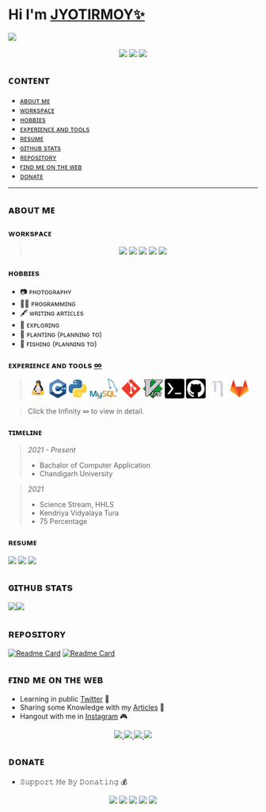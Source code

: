 # Hi I'm [JYOTIRMOY✨](https://linktr.ee/jyotirmoybarman)

<img src="pic/details.gif">

<p align="center"> 
<img src="https://komarev.com/ghpvc/?username=jyotirmoybarman&style=flat">
<img src="https://img.shields.io/github/followers/jyotirmoybarman?logo=github&style=flat">
<a href="mailto:j.barman.personal@gmail.com"> 
<img src="https://img.shields.io/badge/Gmail-j.barman.personal@gmail.com-blue?logo=gmail&logoColor=white&style=flat">
</a><br/> </p>

## ᴄᴏɴᴛᴇɴᴛ

- [ᴀʙᴏᴜᴛ ᴍᴇ](https://github.com/jyotirmoybarman/jyotirmoybarman#ᴀʙᴏᴜᴛ-ᴍᴇ)
- [ᴡᴏʀᴋsᴘᴀᴄᴇ](https://github.com/jyotirmoybarman/jyotirmoybarman#ᴡᴏʀᴋsᴘᴀᴄᴇ)
- [ʜᴏʙʙɪᴇs](https://github.com/jyotirmoybarman/jyotirmoybarman#ʜᴏʙʙɪᴇs)
- [ᴇxᴘᴇʀɪᴇɴᴄᴇ ᴀɴᴅ ᴛᴏᴏʟs](https://github.com/jyotirmoybarman/jyotirmoybarman#ᴇxᴘᴇʀɪᴇɴᴄᴇ-ᴀɴᴅ-ᴛᴏᴏʟs-)
- [ʀᴇsᴜᴍᴇ](https://github.com/jyotirmoybarman/jyotirmoybarman#ʀᴇsᴜᴍᴇ)
- [ɢɪᴛʜᴜʙ sᴛᴀᴛs](https://github.com/jyotirmoybarman/jyotirmoybarman#ɢɪᴛʜᴜʙ-sᴛᴀᴛs)
- [ʀᴇᴘᴏsɪᴛᴏʀʏ](https://github.com/jyotirmoybarman/jyotirmoybarman#ʀᴇᴘᴏsɪᴛᴏʀʏ)
- [ғɪɴᴅ ᴍᴇ ᴏɴ ᴛʜᴇ ᴡᴇʙ](https://github.com/jyotirmoybarman/jyotirmoybarman#ғɪɴᴅ-ᴍᴇ-ᴏɴ-ᴛʜᴇ-ᴡᴇʙ)
- [ᴅᴏɴᴀᴛᴇ](https://github.com/jyotirmoybarman/jyotirmoybarman#ᴅᴏɴᴀᴛᴇ)

---

## ᴀʙᴏᴜᴛ ᴍᴇ

### ᴡᴏʀᴋsᴘᴀᴄᴇ

><p align="center">
><img src="https://img.shields.io/badge/redmi_note_8_pro-E50914?style=for-the-badge&logo=Xiaomi&color=orange&logoColor=white"> 
><img src="https://img.shields.io/badge/Termux-E50914?style=for-the-badge&logo=linux&color=black&logoColor=white">   <img src="https://img.shields.io/badge/VIM-%2311AB00.svg?&style=for-the-badge&logo=vim&logoColor=white">
><img src="https://img.shields.io/badge/git-red?style=for-the-badge&logo=git&logoColor=white">
><img src="https://img.shields.io/badge/GitHub-100000?style=for-the-badge&logo=github&logoColor=white">
></p>

### ʜᴏʙʙɪᴇs

- 📷 ᴘʜᴏᴛᴏɢʀᴀᴘʜʏ 
- 👨‍💻 ᴘʀᴏɢʀᴀᴍᴍɪɴɢ
- 🖋️ ᴡʀɪᴛɪɴɢ ᴀʀᴛɪᴄʟᴇs
- 🔎 ᴇxᴘʟᴏʀɪɴɢ
- 🌱 ᴘʟᴀɴᴛɪɴɢ (ᴘʟᴀɴɴɪɴɢ ᴛᴏ)
- 🎣 ғɪsʜɪɴɢ  (ᴘʟᴀɴɴɪɴɢ ᴛᴏ)


### ᴇxᴘᴇʀɪᴇɴᴄᴇ ᴀɴᴅ ᴛᴏᴏʟs [∞](Experience.md)

><img src="pic/linux.png" width=40px height=40px><img src="pic/Cpp.png" width=40px height=40px><img src="pic/python.png" width=40px height=40px> <img src="pic/mysql.png" width=60px height=40px>
><img src="pic/git.png" width=40px height=40px> <img src="pic/vim.png" width=40px height=40px> <img src="pic/termux.png" width=40px height=40px>   <img src="pic/GitHub.png" width=40px height=40px>
><img src="pic/nano.png" width=40px height=40px> <img src="pic/gitlab.png" width=40px height=40px>

> Click the Infinity ∞ to view in detail.


### ᴛɪᴍᴇʟɪɴᴇ

><i>2021 - Present</i>
>- Bachalor of Computer Application
>- Chandigarh University

><i>2021</i>
>- Science Stream, HHLS
>- Kendriya Vidyalaya Tura
>- 75 Percentage

### ʀᴇsᴜᴍᴇ

<p align="left">
<a href=""><img src="https://img.shields.io/badge/-_ᴅᴏᴡɴʟᴏᴀᴅ_-green?style=plastic"></a> <a href=""><img src="https://img.shields.io/badge/-_ᴠɪᴇᴡ_-red?style=plastic"></a> <a href=""><img src="https://img.shields.io/badge/-_sʜᴀʀᴇ_-blue?style=plastic"></a>
</p>

## ɢɪᴛʜᴜʙ sᴛᴀᴛs 

<img src="https://github-readme-stats.vercel.app/api?username=jyotirmoybarman&border_radius=30&show_icons=false&theme=github_darkb&line_height=25&hide_border=true&bg_color=90,0098f7ff,464bffff&title_color=fff&text_color=fff"><img src="https://github-readme-stats.vercel.app/api/top-langs/?username=jyotirmoybarman&border_radius=30&layout=compact&hide_border=true&bg_color=90,0098f7ff,464bffff&title_color=fff&text_color=fff"> 

## ʀᴇᴘᴏsɪᴛᴏʀʏ

[![Readme Card](https://github-readme-stats.vercel.app/api/pin/?username=jyotirmoybarman&repo=Cpp-Language&border_radius=30&bg_color=90,0098f7ff,464bffff&title_color=fff&text_color=fff&layout=compact&hide_border=true)](https://github.com/jyotirmoybarman/Cpp-Language)
[![Readme Card](https://github-readme-stats.vercel.app/api/pin/?username=jyotirmoybarman&repo=Python-3-Language&border_radius=30&bg_color=90,0098f7ff,464bffff&title_color=fff&text_color=fff&layout=compact&hide_border=true)](https://github.com/jyotirmoybarman/Cpp-Language)

## ғɪɴᴅ ᴍᴇ ᴏɴ ᴛʜᴇ ᴡᴇʙ 
- Learning in public [Twitter](https://twitter.com/jyotirmoytweet?s=08) 🎥
- Sharing some Knowledge with my [Articles](https://jyotirmoy.hashnode.dev/) 📰
- Hangout with me in [Instagram](https://instagram.com/jyotirmoy_barman_) 🎮
<p align="center">
<a href="https://github.com/jyotirmoybarman/">
        <img src="https://img.shields.io/badge/-_jyotirmoybarman_-grey?style=plastic&logo=github">
</a>
<a href="https://instagram.com/jyotirmoy_barman_">
        <img src="https://img.shields.io/badge/-_jyotirmoy__barman__-red?style=plastic&logo=instagram&logoColor=white">
</a>
<a href="https://twitter.com/jyotirmoytweet">
        <img src="https://img.shields.io/badge/-_jyotirmoytweet_-blue?style=plastic&logo=twitter&logoColor=white">
</a>
<a href="https://linktr.ee/jyotirmoybarman">
        <img src="https://img.shields.io/badge/-_jyotirmoybarman_-green?style=plastic&logo=linktree&logoColor=white">
</a>
</p>

## ᴅᴏɴᴀᴛᴇ

- 𝚂𝚞𝚙𝚙𝚘𝚛𝚝 𝙼𝚎 𝙱𝚢 𝙳𝚘𝚗𝚊𝚝𝚒𝚗𝚐 💰

<p align="center">
<img src="https://img.shields.io/badge/-ʙᴜʏ_ᴍᴇ_ᴀ_ᴄᴏғғᴇᴇ-yellow?style=plastic&logo=buy-me-a-coffee&logoColor=white"> <img src="https://img.shields.io/badge/-ᴘʜᴏɴᴇᴘᴇ-purple?style=plastic&logo=phonepe&logoColor=white"> <img src="https://img.shields.io/badge/-_ᴇᴛʜᴇʀᴇᴜᴍ_-3C3C3D?style=plastic&logo=Ethereum"> <img src="https://img.shields.io/badge/_ʙɪᴛᴄᴏɪɴ_-000000?style=plastic&logo=bitcoin&logoColor=white"> <img src="https://img.shields.io/badge/-🏦_ʙᴀɴᴋ_-blue?style=plastic&logo=&logoColor=white">
</p>
